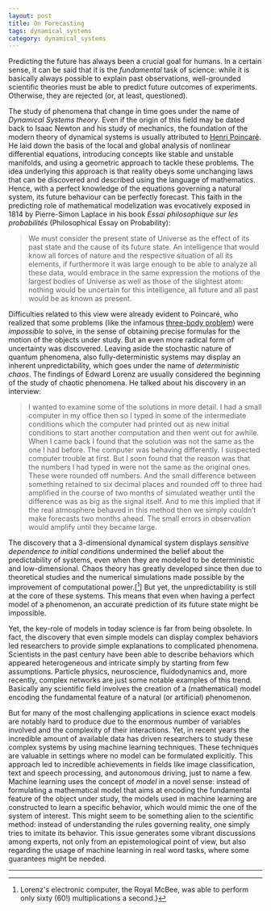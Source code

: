 ```yaml
---
layout: post
title: On Forecasting
tags: dynamical_systems
category: dynamical_systems
---
```


Predicting the future has always been a crucial goal for humans. 
In a certain sense, it can be said that it is the _fundamental_ task of science: while it is basically always possible to explain past observations, well-grounded scientific theories must be able to predict future outcomes of experiments.
Otherwise, they are rejected (or, at least, questioned).

The study of phenomena that change in time goes under the name of _Dynamical Systems theory_. 
Even if the origin of this field may be dated back to Isaac Newton and his study of mechanics, the foundation of the modern theory of dynamical systems is  usually attributed to [Henri Poincaré](https://en.wikipedia.org/wiki/Henri_Poincar%C3%A9).
He laid down the basis of the local and global analysis of nonlinear differential equations, introducing concepts like stable and unstable manifolds, and using a geometric approach to tackle these problems.
The idea underlying this approach is that reality obeys some unchanging laws that can be discovered and described using the language of mathematics.
Hence, with a perfect knowledge of the equations governing a natural system, its future behaviour can be perfectly forecast.
This faith in the predicting role of mathematical modelization was evocatively exposed in $1814$ by Pierre-Simon Laplace in his book _Essai philosophique sur les probabilités_ (Philosophical Essay on Probability):


> We must consider the present state of Universe as the effect of its past state and the cause of its future state. An intelligence that would know all forces of nature and the respective situation of all its elements, if furthermore it was large enough to be able to analyze all these data, would embrace in the same expression the motions of the largest bodies of Universe as well as those of the slightest atom: nothing would be uncertain for this intelligence, all future and all past would be as known as present.


Difficulties related to this view were already evident to Poincaré, who realized that some problems (like the infamous [three-body problem](https://en.wikipedia.org/wiki/Three-body_problem)) were _impossible_ to solve, in the sense of obtaining precise formulas for the motion of the objects under study.
But  an even more radical form of uncertainty was discovered. 
Leaving aside the stochastic nature of quantum phenomena, also fully-deterministic systems may display an inherent unpredictability, which goes under the name of _deterministic chaos_. 
The findings of Edward Lorenz are usually considered the beginning of the study of chaotic phenomena. 
He talked about his discovery in an interview:
    

>I wanted to examine some of the solutions in more detail. I had a small computer in my office then so I typed in some of the intermediate conditions which the computer had printed out as new initial conditions to start another computation and then went out for awhile. When I came back I found that the solution was not the same as the one I had before. The computer was behaving differently. I suspected computer trouble at first. But I soon found that the reason was that the numbers I had typed in were not the same as the original ones. These were rounded off numbers. And the small difference between something retained to six decimal places and rounded off to three had amplified in the course of two months of simulated weather until the difference was as big as the signal itself. And to me this implied that if the real atmosphere behaved in this method then we simply couldn’t make forecasts two months ahead. The small errors in observation would amplify until they became large.
 
    
The discovery that a 3-dimensional dynamical system displays _sensitive dependence to initial conditions_ undermined the belief about the predictability of systems, even when they are modeled to be deterministic and low-dimensional.
Chaos theory has greatly developed since then due to theoretical studies and the numerical simulations made possible by the improvement of computational power.[[^1]] 
But yet, the unpredictability is still at the core of these systems. 
This means that even when having a perfect model of a phenomenon, an accurate prediction of its future state might be impossible.
    
Yet, the key-role of models in today science is far from being obsolete. 
 In fact, the discovery that even simple models can display complex behaviors led researchers to provide simple explanations to complicated phenomena. 
Scientists in the past century have been able to describe behaviors which appeared heterogeneous and intricate simply by starting from few assumptions. Particle physics, neuroscience, fluidodynamics and, more recently, complex networks are just some notable examples of this trend.
Basically any scientific field involves the creation of a (mathematical) model encoding the fundamental feature of a natural (or artificial) phenomenon. 
    
But for many of the most challenging applications in science exact models are notably hard to produce due to the enormous number of variables involved and the complexity of their interactions.
Yet, in recent years the incredible amount of available data has driven researchers to study these complex systems by using machine learning techniques. 
These techniques are valuable in settings where no model can be formulated explicitly.
This approach led to incredible achievements in fields like image classification, text and speech processing, and autonomous driving, just to name a few. 
Machine learning uses the concept of  _model_ in a novel sense: instead of formulating a mathematical model that aims at encoding the fundamental feature of the object under study, the models used in machine learning are constructed to learn a specific behavior, which would mimic the one of the system of interest. 
This might seem to be something alien to the scientific method: instead of understanding the rules governing reality, one simply tries to imitate its behavior.
This issue generates some vibrant discussions among experts, not only from an epistemological point of view, but also regarding the usage of machine learning in real word tasks, where some guarantees might be needed.

----------------------------------------------------------
[^1]:Lorenz's electronic computer, the Royal McBee, was able to perform only sixty (60!) multiplications a second.}
    
